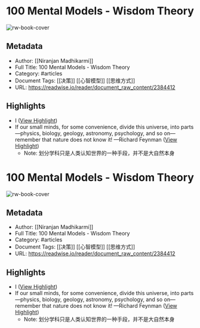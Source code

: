 # 100 Mental Models - Wisdom Theory

![rw-book-cover](https://readwise-assets.s3.amazonaws.com/media/uploaded_book_covers/profile_73606/sLxCFZCXxWePaBEeho6UWIjZF0YSsuJa-BeU_hBI1Yo-cover-2384412.png)

## Metadata
- Author: [[Niranjan Madhikarmi]]
- Full Title: 100 Mental Models - Wisdom Theory
- Category: #articles
- Document Tags: [[决策]] [[心智模型]] [[思维方式]] 
- URL: https://readwise.io/reader/document_raw_content/2384412

## Highlights
- I ([View Highlight](https://read.readwise.io/read/01ghrn6nj8w28w2ps8h7q011dc))
- If our small minds, for some convenience, divide this universe, into
  parts—physics, biology, geology, astronomy, psychology, and so on—
  remember that nature does not know it!
  —Richard Feynman ([View Highlight](https://read.readwise.io/read/01ghrp47j5mdyhwtz4s0e6r59j))
    - Note: 划分学科只是人类认知世界的一种手段，并不是大自然本身
# 100 Mental Models - Wisdom Theory

![rw-book-cover](https://readwise-assets.s3.amazonaws.com/media/uploaded_book_covers/profile_73606/sLxCFZCXxWePaBEeho6UWIjZF0YSsuJa-BeU_hBI1Yo-cover-2384412.png)

## Metadata
- Author: [[Niranjan Madhikarmi]]
- Full Title: 100 Mental Models - Wisdom Theory
- Category: #articles
- Document Tags: [[决策]] [[心智模型]] [[思维方式]] 
- URL: https://readwise.io/reader/document_raw_content/2384412

## Highlights
- I ([View Highlight](https://read.readwise.io/read/01ghrn6nj8w28w2ps8h7q011dc))
- If our small minds, for some convenience, divide this universe, into
  parts—physics, biology, geology, astronomy, psychology, and so on—
  remember that nature does not know it!
  —Richard Feynman ([View Highlight](https://read.readwise.io/read/01ghrp47j5mdyhwtz4s0e6r59j))
    - Note: 划分学科只是人类认知世界的一种手段，并不是大自然本身
